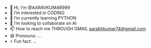 - 👋 Hi, I’m @AARAVKUMAR999
- 👀 I’m interested in CODING
- 🌱 I’m currently learning PYTHON
- 💞️ I’m looking to collaborate on AI 
- 📫 How to reach me THROUGH GMAIL aarabhkumar74@gmail.com
- 😄 Pronouns: ...
- ⚡ Fun fact: ...

<!---
AARAVKUMAR999/AARAVKUMAR999 is a ✨ special ✨ repository because its `README.md` (this file) appears on your GitHub profile.
You can click the Preview link to take a look at your changes.
--->

